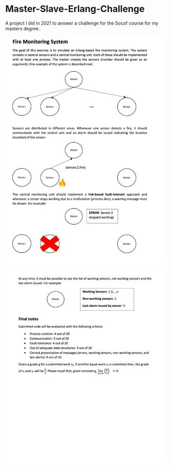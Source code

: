 # Master-Slave-Erlang-Challenge
A project I did in 2021 to answer a challenge for the Socof course for my masters degree.

![](1.png)

![](2.png)


